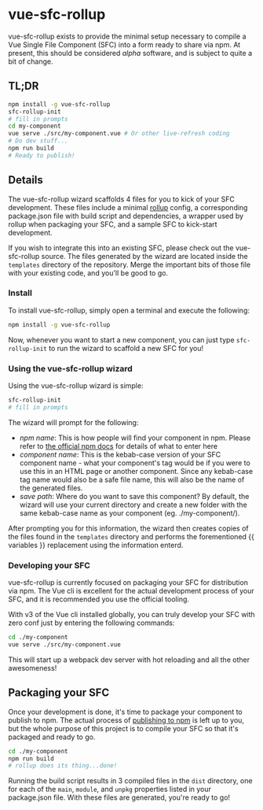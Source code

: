 # vue-sfc-rollup

vue-sfc-rollup exists to provide the minimal setup necessary to compile a Vue Single File Component (SFC) into a form ready to share via npm. At present, this should be considered *alpha* software, and is subject to quite a bit of change.

## TL;DR
```bash
npm install -g vue-sfc-rollup
sfc-rollup-init
# fill in prompts
cd my-component
vue serve ./src/my-component.vue # Or other live-refresh coding
# Do dev stuff...
npm run build
# Ready to publish!
```


## Details

The vue-sfc-rollup wizard scaffolds 4 files for you to kick of your SFC development. These files include a minimal [rollup](https://rollupjs.org) config, a corresponding package.json file with build script and dependencies, a wrapper used by rollup when packaging your SFC, and a sample SFC to kick-start development.

If you wish to integrate this into an existing SFC, please check out the vue-sfc-rollup source. The files generated by the wizard are located inside the `templates` directory of the repository. Merge the important bits of those file with your existing code, and you'll be good to go.

### Install

To install vue-sfc-rollup, simply open a terminal and execute the following:

```bash
npm install -g vue-sfc-rollup
```

Now, whenever you want to start a new component, you can just type `sfc-rollup-init` to run the wizard to scaffold a new SFC for you!

### Using the vue-sfc-rollup wizard

Using the vue-sfc-rollup wizard is simple:
```bash
sfc-rollup-init
# fill in prompts
```
The wizard will prompt for the following:

  - *npm name*: This is how people will find your component in npm. Please refer to [the official npm docs](https://docs.npmjs.com/files/package.json#name) for details of what to enter here
  - *component name*: This is the kebab-case version of your SFC component name - what your component's tag would be if you were to use this in an HTML page or another component. Since any kebab-case tag name would also be a safe file name, this will also be the name of the generated files.
  - *save path*: Where do you want to save this component? By default, the wizard will use your current directory and create a new folder with the same kebab-case name as your component (eg. ./my-component/).

After prompting you for this information, the wizard then creates copies of the files found in the `templates` directory and performs the forementioned {{ variables }} replacement using the information enterd.

### Developing your SFC

vue-sfc-rollup is currently focused on packaging your SFC for distribution via npm. The Vue cli is excellent for the actual development process of your SFC, and it is recommended you use the official tooling.

With v3 of the Vue cli installed globally, you can truly develop your SFC with zero conf just by entering the following commands:

```bash
cd ./my-component
vue serve ./src/my-component.vue
```

This will start up a webpack dev server with hot reloading and all the other awesomeness!

## Packaging your SFC

Once your development is done, it's time to package your component to publish to npm. The actual process of [publishing to npm](https://docs.npmjs.com/getting-started/publishing-npm-packages) is left up to you, but the whole purpose of this project is to compile your SFC so that it's packaged and ready to go.

```bash
cd ./my-component
npm run build
# rollup does its thing...done!
```

Running the build script results in 3 compiled files in the `dist` directory, one for each of the `main`, `module`, and `unpkg` properties listed in your package.json file. With these files are generated, you're ready to go!